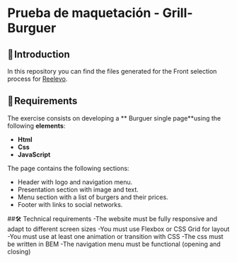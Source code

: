 # Prueba de maquetación - Grill-Burguer

## 🚀 Introduction

In this repository you can find the files generated for the Front selection process for [Reelevo](https://www.relevo.com/).

## 📝 Requirements

The exercise consists on developing a ** Burguer single page**using the following **elements**:

- **Html**
- **Css**
- **JavaScript**

The page contains the following sections:

- Header with logo and navigation menu.
- Presentation section with image and text.
- Menu section with a list of burgers and their prices.
- Footer with links to social networks.

##🛠️ Technical requirements
-The website must be fully responsive and adapt to different screen sizes
-You must use Flexbox or CSS Grid for layout
-You must use at least one animation or transition with CSS
-The css must be written in BEM
-The navigation menu must be functional (opening and closing)
